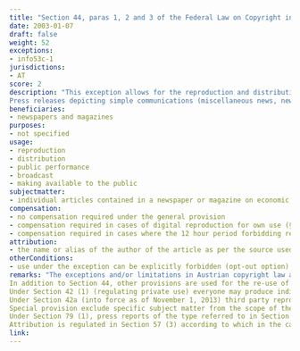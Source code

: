 ```yaml
---
title: "Section 44, paras 1, 2 and 3 of the Federal Law on Copyright in Literary and Artistic Works and Related Rights"
date: 2003-01-07
draft: false
weight: 52
exceptions:
- info53c-1
jurisdictions: 
- AT
score: 2
description: "This exception allows for the reproduction and distribution in other newspapers and magazines, public performance, broadcast and making available to the public of individual articles contained in a newspaper or magazine on economic, political or religious current issues, unless reproduction is expressly prohibited. <br /><br />
Press releases depicting simple communications (miscellaneous news, news of the day) do not enjoy copyright protection. However, under Section 79, when these materials are published in newspaper communications or other communications serving newspapers or magazines against payment, they may be reproduced solely in newspapers, magazines or other institutions that ensure the periodic distribution of news, and not before 12 hours have passed as of the first publication authorized by the news collector." 
beneficiaries:
- newspapers and magazines
purposes: 
- not specified
usage:
- reproduction 
- distribution 
- public performance
- broadcast 
- making available to the public
subjectmatter:
- individual articles contained in a newspaper or magazine on economic, political or religious current issues
compensation:
- no compensation required under the general provision
- compensation required in cases of digital reproduction for own use (§ 42a) 
- compensation required in cases where the 12 hour period forbidding re-use of press releases depicting simple communications is not observed (§79)
attribution: 
- the name or alias of the author of the article as per the source used and the newspaper or magazine from which the article is taken must be indicated
otherConditions: 
- use under the exception can be explicitly forbidden (opt-out option). The reservation of rights on the article or at the head of the newspaper or magazine is sufficient.
remarks: "The exceptions and/or limitations in Austrian copyright law are formulated as 'free uses" of works and other subject matter.<br /><br /> 
In addition to Section 44, other provisions are used for the re-use of news articles by a broader scope of beneficiaries in the following scenarios:<br /><br />
Under Section 42 (1) (regulating private use) everyone may produce individual copies of works published as part of the reporting on daily events for their own use, provided that it is only an analogous use (unlike 'private use', 'own use' includes 'professional use' within the internal organisation of a legal entity).<br /><br />
Under Section 42a (into force as of November 1, 2013) third party reproduction is also permitted by digital means against remuneration.<br /><br />
Special provision exclude specific subject matter from the scope of the exception, rather then reference to it. E.g. Section 42 does not apply to computer programs as per § 40d (1) and its paras (1), (3) and (4) do not apply to database works as per § 40h (1). Section 42 (2) applies to database works with the proviso that reproduction on paper or a similar medium is also permitted.<br /><br />
Under Section 79 (1), press reports of the type referred to in Section 44 (3), which are contained in newspaper communications or other communications serving newspapers or magazines against payment, may only be reproduced in newspapers or magazines if they have been published at least 12 hours prior. Under para (2) newspapers and magazines are equivalent to all other institutions that ensure the periodic distribution of news to everyone. Section 59a applies accordingly. Lastly, in cases outside the hypothesys of §79, press releases depicting simple communications (miscellaneous news, news of the day) do not enjoy copyright protection.<br /><br />
Attribution is regulated in Section 57 (3) according to which in the cases referred to in § 44, paragraphs 1 and 2, the name or alias of the author of the article as per the source used and the newspaper or magazine from which the article is taken should be indicated. In addition, if there is another newspaper or magazine cited as the source, this should be stated as well."
link: 
---
```

